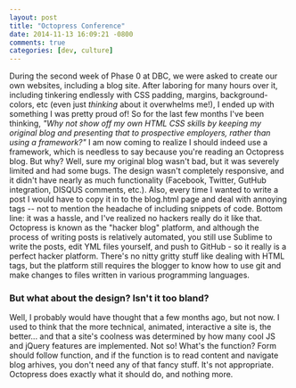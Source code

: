 ```yaml
---
layout: post
title: "Octopress Conference"
date: 2014-11-13 16:09:21 -0800
comments: true
categories: [dev, culture]
---
```


During the second week of Phase 0 at DBC, we were asked to create our own websites, including a blog site. After laboring for many hours over it, including tinkering endlessly with CSS padding, margins, background-colors, etc (even just *thinking* about it overwhelms me!), I ended up with something I was pretty proud of! So for the last few months I've been thinking, *"Why not show off my own HTML CSS skills by keeping my original blog and presenting that to prospective employers, rather than using a framework?"* I am now coming to realize I should indeed use a framework, which is needless to say because you're reading an Octopress blog. But why? Well, sure my original blog wasn't bad, but it was severely limited and had some bugs. The design wasn't completely responsive, and it didn't have nearly as much functionality (Facebook, Twitter, GutHub integration, DISQUS comments, etc.). Also, every time I wanted to write a post I would have to copy it in to the blog.html page and deal with annoying tags -- not to mention the headache of including snippets of code. Bottom line: it was a hassle, and I've realized no hackers really do it like that. Octopress is known as the "hacker blog" platform, and although the process of writing posts is relatively automated, you still use Sublime to write the posts, edit YML files yourself, and push to GitHub - so it really is a perfect hacker platform. There's no nitty gritty stuff like dealing with HTML tags, but the platform still requires the blogger to know how to use git and make changes to files written in various programming languages.

### But what about the design? Isn't it too bland?

Well, I probably would have thought that a few months ago, but not now. I used to think that the more technical, animated, interactive a site is, the better... and that a site's coolness was determined by how many cool JS and jQuery features are implemented. Not so! What's the function? Form should follow function, and if the function is to read content and navigate blog arhives, you don't need any of that fancy stuff. It's not appropriate. Octopress does exactly what it should do, and nothing more.